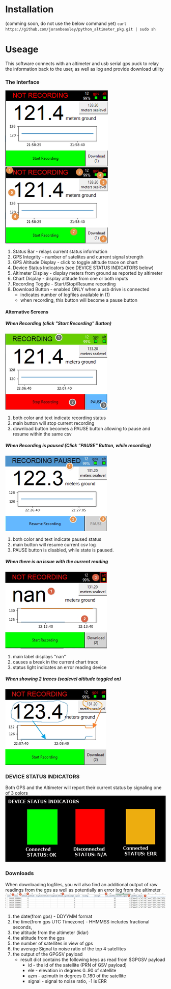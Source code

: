 # Installation
 (comming soon, do not use the below command yet)
  `curl https://github.com/joranbeasley/python_altimeter_pkg.git | sudo sh`
# Useage

This software connects with an altimeter and usb serial gps puck
to relay the information back to the user, as well as log and provide download utility

### The Interface

![](images/screen0.png) ![](images/screen0.1.jpg)

1. Status Bar - relays current status information
2. GPS Integrity - number of satelites and current signal strength
3. GPS Altitude Display - click to toggle altitude trace on chart
4. Device Status Indicators (see DEVICE STATUS INDICATORS below)
5. Altimeter Display - display meters from ground as reported by altimeter
6. Chart Display - display altitude from one or both inputs
7. Recording Toggle - Start/Stop/Resume recording
8. Download Button - enabled ONLY when a usb drive is connected
   - indicates number of logfiles available in (1)
   - when recording, this button will become a pause button
#### Alternative Screens

##### When Recording (click "Start Recording" Button)

![](images/state_recording.jpg)
1. both color and text indicate recording status
2. main button will stop current recording
3. download button becomes a PAUSE button allowing to pause and resume within the same csv

##### When Recording is paused (Click "PAUSE" Button, while recording)

![](images/state_paused.jpg)
1. both color and text indicate paused status
2. main button will resume current csv log
3. PAUSE button is disabled, while state is paused.

##### When there is an issue with the current reading

![](images/bad_values.jpg)
1. main label displays "nan"
2. causes a break in the current chart trace
3. status light indicates an error reading device

##### When showing 2 traces (sealevel altitude toggled on)

![](images/double_traces.jpg)

### DEVICE STATUS INDICATORS

Both GPS and the Altimeter will report their
current status by signaling one of 3 colors
![](images/status_indicators.jpg)

### Downloads

When downloading logfiles, you will also find an additional output of raw readings from the gps
as well as potentially an error log from the altimeter
![](images/sheet.jpg)

1. the date(from gps) - DDYYMM format
2. the time(from gps UTC Timezone) - HHMMSS includes fractional seconds,
3. the altitude from the altimeter (lidar)
4. the altitude from the gps 
5. the number of satellites in view of gps
6. the average Signal to noise ratio of the top 4 satellites
7. the output of the GPGSV payload
    - result dict contains the following keys as read from $GPGSV payload 
        - id - the id of the satellite (PRN of GSV payload)
        - ele - elevation in degrees 0..90 of satellite
        - azm - azimuth in degrees 0..180 of the satellite
        - signal - signal to noise ratio, -1 is ERR
